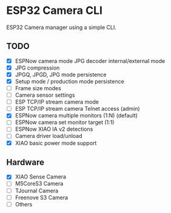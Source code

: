 # ESP32 Camera CLI

ESP32 Camera manager using a simple CLI.

## TODO

- [x] ESPNow camera mode JPG decoder internal/external mode
- [x] JPG compression
- [x] JPGQ, JPGD, JPG mode persistence
- [x] Setup mode / production mode persistence
- [ ] Frame size modes
- [ ] Camera sensor settings
- [ ] ESP TCP/IP stream camera mode
- [ ] ESP TCP/IP stream camera Telnet access (admin)
- [x] ESPNow camera multiple monitors (1:N) (default)
- [ ] ESPNow camera set monitor target (1:1)
- [ ] ESPNow XIAO IA v2 detections
- [ ] Camera driver load/unload
- [x] XIAO basic power mode support

## Hardware

- [x] XIAO Sense Camera
- [ ] M5CoreS3 Camera
- [ ] TJournal Camera
- [ ] Freenove S3 Camera
- [ ] Others
